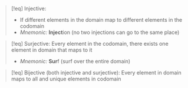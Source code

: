 >[!eq] Injective:
>- If different elements in the domain map to different elements in the codomain
>- *Mnemonic:* **Inject**ion (no two injections can go to the same place)


>[!eq] Surjective:
> Every element in the codomain, there exists one element in domain that maps to it
> - *Mnemonic:* **Sur**f (surf over the entire domain)

>[!eq] Bijective (both injective and surjective):
>Every element in domain maps to all and  unique elements in codomain 